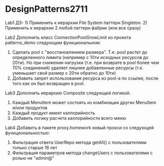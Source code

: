 # DesignPatterns2711
Lab1
ДЗ- 1) Применить к иерархии File System паттерн Singleton. 2) Применить к иерархии 2 любой паттерн фабрик (или все сразу)

Lab2
Дополнить класс ConnectionPoolGrowLimit из проекта patterns_demo следующим функциональном:
1) Сделать pool с "восстановлением размера". Т.е. pool растет до определенного лимита (например с 10ти исходных ресурсов до 20ти). 
Но при снижении нагрузки (т.е. при возврате в pool более чем 70% соединений) удаляет лишние добавленные ресурсы (т.е. уменьшает свой размер с 20ти обратно до 10ти)
2) Добавить запрет использования ресурса из pool-а по ссылке, после того как он был возвращен в pool.

Lab3
Дополнить иерархию Composite следующей логикой:
1) Каждый MenuItem может состоять из комбинации других MenuItem и/или продуктов
2) Каждый продукт имеет каллорийность
3) Добавить логику расчета каллорийности всего меню

Lab4
Добавить в пакете proxy.homework новый прокси со следующей функциональностью:
1) Фильтрация ответа UserRepo метода getAll() с пользователями только старше 18 лет
2) Фильтрация параметров метода changeUsers с пользователями с ролью не "admin@"
